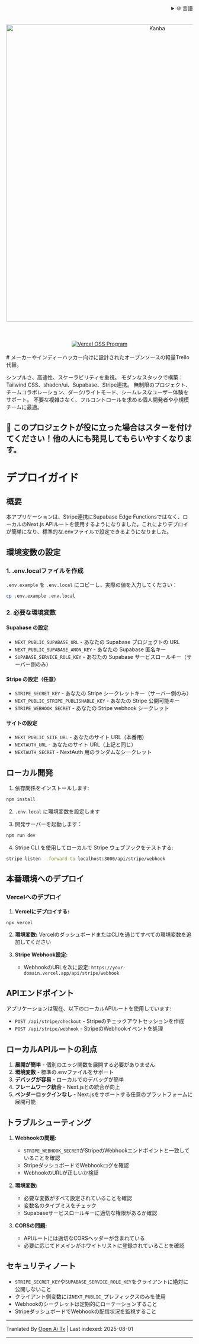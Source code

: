 <div align="right">
  <details>
    <summary >🌐 言語</summary>
    <div>
      <div align="center">
        <a href="https://openaitx.github.io/view.html?user=Uaghazade1&project=kanba&lang=en">English</a>
        | <a href="https://openaitx.github.io/view.html?user=Uaghazade1&project=kanba&lang=zh-CN">简体中文</a>
        | <a href="https://openaitx.github.io/view.html?user=Uaghazade1&project=kanba&lang=zh-TW">繁體中文</a>
        | <a href="https://openaitx.github.io/view.html?user=Uaghazade1&project=kanba&lang=ja">日本語</a>
        | <a href="https://openaitx.github.io/view.html?user=Uaghazade1&project=kanba&lang=ko">한국어</a>
        | <a href="https://openaitx.github.io/view.html?user=Uaghazade1&project=kanba&lang=hi">हिन्दी</a>
        | <a href="https://openaitx.github.io/view.html?user=Uaghazade1&project=kanba&lang=th">ไทย</a>
        | <a href="https://openaitx.github.io/view.html?user=Uaghazade1&project=kanba&lang=fr">Français</a>
        | <a href="https://openaitx.github.io/view.html?user=Uaghazade1&project=kanba&lang=de">Deutsch</a>
        | <a href="https://openaitx.github.io/view.html?user=Uaghazade1&project=kanba&lang=es">Español</a>
        | <a href="https://openaitx.github.io/view.html?user=Uaghazade1&project=kanba&lang=it">Itapano</a>
        | <a href="https://openaitx.github.io/view.html?user=Uaghazade1&project=kanba&lang=ru">Русский</a>
        | <a href="https://openaitx.github.io/view.html?user=Uaghazade1&project=kanba&lang=pt">Português</a>
        | <a href="https://openaitx.github.io/view.html?user=Uaghazade1&project=kanba&lang=nl">Nederlands</a>
        | <a href="https://openaitx.github.io/view.html?user=Uaghazade1&project=kanba&lang=pl">Polski</a>
        | <a href="https://openaitx.github.io/view.html?user=Uaghazade1&project=kanba&lang=ar">العربية</a>
        | <a href="https://openaitx.github.io/view.html?user=Uaghazade1&project=kanba&lang=fa">فارسی</a>
        | <a href="https://openaitx.github.io/view.html?user=Uaghazade1&project=kanba&lang=tr">Türkçe</a>
        | <a href="https://openaitx.github.io/view.html?user=Uaghazade1&project=kanba&lang=vi">Tiếng Việt</a>
        | <a href="https://openaitx.github.io/view.html?user=Uaghazade1&project=kanba&lang=id">Bahasa Indonesia</a>
      </div>
    </div>
  </details>
</div>

<div align="center">
  <br />
<br />
<a href="https://kanba.co">
  <img alt="Kanba" src="https://www.kanba.co/dark-hero.png" style=" width: 800px " />
</a>
    <br />
<br />
</div>

<div align="center">
  <br />
<br />
<a href="https://vercel.com/oss">
  <img alt="Vercel OSS Program" src="https://vercel.com/oss/program-badge.svg" />
</a>
    <br />
<br />
</div>
# メーカーやインディーハッカー向けに設計されたオープンソースの軽量Trello代替。

シンプルさ、高速性、スケーラビリティを重視。
モダンなスタックで構築：Tailwind CSS、shadcn/ui、Supabase、Stripe連携。
無制限のプロジェクト、チームコラボレーション、ダーク/ライトモード、シームレスなユーザー体験をサポート。
不要な複雑さなく、フルコントロールを求める個人開発者や小規模チームに最適。

## 🌟 このプロジェクトが役に立った場合はスターを付けてください！他の人にも発見してもらいやすくなります。

# デプロイガイド

## 概要
本アプリケーションは、Stripe連携にSupabase Edge Functionsではなく、ローカルのNext.js APIルートを使用するようになりました。これによりデプロイが簡単になり、標準的な.envファイルで設定できるようになりました。

## 環境変数の設定

### 1. .env.localファイルを作成
`.env.example` を `.env.local` にコピーし、実際の値を入力してください：


```bash
cp .env.example .env.local
```
### 2. 必要な環境変数

#### Supabase の設定
- `NEXT_PUBLIC_SUPABASE_URL` - あなたの Supabase プロジェクトの URL
- `NEXT_PUBLIC_SUPABASE_ANON_KEY` - あなたの Supabase 匿名キー
- `SUPABASE_SERVICE_ROLE_KEY` - あなたの Supabase サービスロールキー（サーバー側のみ）

#### Stripe の設定（任意）
- `STRIPE_SECRET_KEY` - あなたの Stripe シークレットキー（サーバー側のみ）
- `NEXT_PUBLIC_STRIPE_PUBLISHABLE_KEY` - あなたの Stripe 公開可能キー
- `STRIPE_WEBHOOK_SECRET` - あなたの Stripe webhook シークレット

#### サイトの設定
- `NEXT_PUBLIC_SITE_URL` - あなたのサイト URL（本番用）
- `NEXTAUTH_URL` - あなたのサイト URL（上記と同じ）
- `NEXTAUTH_SECRET` - NextAuth 用のランダムなシークレット

## ローカル開発

1. 依存関係をインストールします:

```bash
npm install
```
2. `.env.local` に環境変数を設定します

3. 開発サーバーを起動します：

```bash
npm run dev
```
4. Stripe CLI を使用してローカルで Stripe ウェブフックをテストする:

```bash
stripe listen --forward-to localhost:3000/api/stripe/webhook
```
## 本番環境へのデプロイ


### Vercelへのデプロイ

1. **Vercelにデプロイする:**

```bash
npx vercel
```
2. **環境変数:**
   VercelのダッシュボードまたはCLIを通じてすべての環境変数を追加してください

3. **Stripe Webhook設定:**
   - WebhookのURLを次に設定: `https://your-domain.vercel.app/api/stripe/webhook`

## APIエンドポイント

アプリケーションは現在、以下のローカルAPIルートを使用しています:

- `POST /api/stripe/checkout` - Stripeのチェックアウトセッションを作成
- `POST /api/stripe/webhook` - StripeのWebhookイベントを処理

## ローカルAPIルートの利点

1. **展開が簡単** - 個別のエッジ関数を展開する必要がありません
2. **環境変数** - 標準の.envファイルをサポート
3. **デバッグが容易** - ローカルでのデバッグが簡単
4. **フレームワーク統合** - Next.jsとの統合が向上
5. **ベンダーロックインなし** - Next.jsをサポートする任意のプラットフォームに展開可能

## トラブルシューティング

1. **Webhookの問題:**
   - `STRIPE_WEBHOOK_SECRET`がStripeのWebhookエンドポイントと一致していることを確認
   - StripeダッシュボードでWebhookログを確認
   - WebhookのURLが正しいか検証

2. **環境変数:**
   - 必要な変数がすべて設定されていることを確認
   - 変数名のタイプミスをチェック
   - Supabaseサービスロールキーに適切な権限があるか確認

3. **CORSの問題:**
   - APIルートには適切なCORSヘッダーが含まれている
   - 必要に応じてドメインがホワイトリストに登録されていることを確認

## セキュリティノート

- `STRIPE_SECRET_KEY`や`SUPABASE_SERVICE_ROLE_KEY`をクライアントに絶対に公開しないこと
- クライアント側変数には`NEXT_PUBLIC_`プレフィックスのみを使用
- Webhookのシークレットは定期的にローテーションすること
- StripeダッシュボードでWebhookの配信状況を監視すること



---

Tranlated By [Open Ai Tx](https://github.com/OpenAiTx/OpenAiTx) | Last indexed: 2025-08-01

---